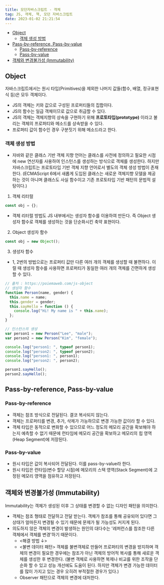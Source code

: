 ```yaml
---
title: 모던자바스크립트 - 객체
tag: JS, 객체, 책, 모던 자바스크립트
date: 2023-01-02 21:21:54
---
```


<div className="toc">
<!-- TOC tocDepth:2..3 chapterDepth:2..6 -->

- [Object](#object)
  - [객체 생성 방법](#객체-생성-방법)
- [Pass-by-reference, Pass-by-value](#pass-by-reference-pass-by-value)
  - [Pass-by-reference](#pass-by-reference)
  - [Pass-by-value](#pass-by-value)
- [객체와 변경불가성 (Immutability)](#객체와-변경불가성-immutability)

<!-- /TOC -->
</div>

## Object

자바스크립트에서는 원시 타입(Primitives)을 제외한 나머지 값들(함수, 배열, 정규표현식 등)은 모두 객체이다.

- JS의 객체는 키와 값으로 구성된 프로퍼티들의 집합이다.
- JS의 함수는 일급 객체이므로 값으로 취급할 수 있다.
- JS의 객체는 객체지향의 상속을 구현하기 위해 **프로토타입(prototype)** 이라고 불리는 객체의 프로퍼티와 메소드를 상속받을 수 있다.
- 프로퍼티 값이 함수인 경우 구분짓기 위해 메소드라고 한다.

### 객체 생성 방법

- 자바와 같은 클래스 기반 객체 지향 언어는 클래스를 사전에 정의하고 필요한 시점에 new 연산자를 사용하여 인스턴스를 생성하는 방식으로 객체를 생성한다. 하지만 자바스크립트는 프로토타입 기반 객체 지향 언어로서 별도의 객체 생성 방법이 존재한다. (ECMAScript 6에서 새롭게 도입된 클래스는 새로운 객체지향 모델을 제공하는 것이 아니며 클래스도 사실 함수이고 기존 프로토타입 기반 패턴의 문법적 설탕이다.)

1. 객체 리터럴

```js
const obj = {};
```

- 객체 리터럴 방법도 JS 내부에서는 생성자 함수를 이용하여 만든다. 즉 Object 생성자 함수로 객체를 생성하는 것을 단순화시킨 축약 표현이다.

2. Object 생성자 함수

```js
const obj = new Object();
```

3. 생성자 함수

- 1, 2번의 방법으로는 프로퍼티 값만 다른 여러 개의 객체를 생성할 때 불편하다. 이럴 때 생성자 함수를 사용하면 프로퍼티가 동일한 여러 개의 객체를 간편하게 생성할 수 있다.

```js
// 출처 : https://poiemaweb.com/js-object
// 생성자 함수
function Person(name, gender) {
  this.name = name;
  this.gender = gender;
  this.sayHello = function () {
    console.log("Hi! My name is " + this.name);
  };
}

// 인스턴스의 생성
var person1 = new Person("Lee", "male");
var person2 = new Person("Kim", "female");

console.log("person1: ", typeof person1);
console.log("person2: ", typeof person2);
console.log("person1: ", person1);
console.log("person2: ", person2);

person1.sayHello();
person2.sayHello();
```

## Pass-by-reference, Pass-by-value

### Pass-by-reference

- 객체는 참조 방식으로 전달된다. 결코 복사되지 않는다.
- 객체는 프로퍼티를 변경, 추가, 삭제가 가능하므로 변경 가능한 값이라 할 수 있다.
- 객체 타입은 동적으로 변화할 수 있으므로 어느 정도의 메모리 공간을 확보해야 하는지 예측할 수 없기 때문에 런타임에 메모리 공간을 확보하고 메모리의 힙 영역(Heap Segment)에 저장된다.

### Pass-by-value

- 원시 타입은 값이 복사되어 전달된다. 이를 pass-by-value라 한다.
- 원시 타입은 런타임(변수 할당 시점)에 메모리의 스택 영역(Stack Segment)에 고정된 메모리 영역을 점유하고 저장된다.

## 객체와 변경불가성 (Immutability)

Immutability는 객체가 생성된 이후 그 상태를 변경할 수 없는 디자인 패턴을 의미한다.

- 객체는 참조 형태로 전달하고 전달 받는다. 객체가 참조를 통해 공유되어 있다면 그 상태가 얼마든지 변경될 수 있기 때문에 문제가 될 가능성도 커지게 된다.
- 의도하지 않은 객체의 변경이 발생하는 원인의 대다수는 '레퍼런스를 참조한 다른 객체에서 객체를 변경'하기 때문이다.
  - <해결 방법 ↓>
  - <불변 데이터 패턴> 객체를 불변객체로 만들어 프로퍼티의 변경을 방지하며 객체의 변경이 필요한 경우에는 참조가 아닌 객체의 방어적 복사를 통해 새로운 객체를 생성한 후 변경한다. (불변 객체로 사용하면 복제나 비교를 위한 조작을 단순화 할 수 있고 성능 개선에도 도움이 된다. 하지만 객체가 변경 가능한 데이터를 많이 가지고 있는 경우 오히려 부적절한 경우가 있다.)
  - Observer 패턴으로 객체의 변경에 대처한다.

